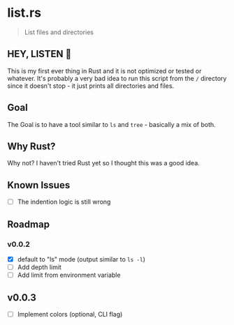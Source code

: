 # list.rs
> List files and directories

## HEY, LISTEN 🧚‍
This is my first ever thing in Rust and it is not optimized or tested or whatever. It's probably a very bad idea to run this script from the `/` directory since it doesn't stop - it just prints all directories and files.

## Goal

The Goal is to have a tool similar to `ls` and `tree` - basically a mix of both.

## Why Rust? 
Why not? I haven't tried Rust yet so I thought this was a good idea.

## Known Issues

- [ ] The indention logic is still wrong

## Roadmap

### v0.0.2
- [x] default to "ls" mode (output similar to `ls -l`)
- [ ] Add depth limit
- [ ] Add limit from environment variable

## v0.0.3
- [ ] Implement colors (optional, CLI flag)
